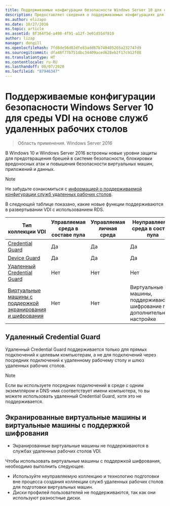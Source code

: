 ```yaml
---
title: Поддерживаемые конфигурации безопасности Windows Server 10 для среды VDI на основе служб удаленных рабочих столов
description: Предоставляет сведения о поддерживаемых конфигурациях для среды VDI на основе Windows 10 с использованием RDS в Windows Server 2016.
ms.author: elizapo
ms.date: 10/27/2016
ms.topic: article
ms.assetid: 8f164f5d-a498-4f91-a12f-3e01d554f810
author: lizap
manager: dongill
ms.openlocfilehash: 7fd8de56d02dfe83add67b740405265a232747d9
ms.sourcegitcommit: dfa48f77b751dbc34409aced628eb2f17c912f08
ms.translationtype: HT
ms.contentlocale: ru-RU
ms.lasthandoff: 08/07/2020
ms.locfileid: "87946347"
---
```

# <a name="supported-windows-10-security-configurations-for-remote-desktop-services-vdi"></a>Поддерживаемые конфигурации безопасности Windows Server 10 для среды VDI на основе служб удаленных рабочих столов

> Область применения. Windows Server 2016

В Windows 10 и Windows Server 2016 встроены новые уровни защиты для предотвращения брешей в системе безопасности, блокировки вредоносных атак и повышения безопасности виртуальных машин, приложений и данных.

> [!NOTE]
> Не забудьте ознакомиться с [информацией о поддерживаемой конфигурации служб удаленных рабочих столов](rds-supported-config.md).

В следующей таблице показано, какие новые функции поддерживаются в развертывании VDI с использованием RDS.

|  Тип коллекции VDI               |  Управляемая среда в составе пула |  Управляемая личная среда |  Неуправляемая среда в составе пула                                     |  Неуправляемая личная среда                                    |
|-------------------------------------|------------------|--------------------|--------------------------------------------------------|--------------------------------------------------------|
| [Credential Guard](/windows/security/identity-protection/credential-guard/credential-guard)                    | Да              | Да                | Да                                                    | Да                                                    |
| [Device Guard](/windows/security/threat-protection/windows-defender-application-control/windows-defender-application-control-deployment-guide)                        | Да              | Да                | Да                                                    | Да                                                    |
| [Удаленный Credential Guard](/windows/security/identity-protection/remote-credential-guard)             | Нет               | Нет                 | Нет                                                     | Нет                                                     |
| [Виртуальные машины с поддержкой экранирования и шифрования](../../security/guarded-fabric-shielded-vm/guarded-fabric-and-shielded-vms.md) | Нет               | Нет                 | Виртуальные машины, поддерживающие шифрование при дополнительной настройке | Виртуальные машины, поддерживающие шифрование при дополнительной настройке |

## <a name="remote-credential-guard"></a>Удаленный Credential Guard

Удаленный Credential Guard поддерживается только для прямых подключений к целевым компьютерам, а не для подключений через посредник подключений к удаленному рабочему столу и шлюз удаленных рабочих столов.
> [!NOTE]
> Если вы используете посредник подключений в среде с одним экземпляром и DNS-имя соответствует имени компьютера, то вы можете использовать удаленный Credential Guard, хотя это не поддерживается.

## <a name="shielded-vms-and-encryption-supported-vms"></a>Экранированные виртуальные машины и виртуальные машины с поддержкой шифрования

- Экранированные виртуальные машины не поддерживаются в службах удаленных рабочих столов VDI.

Чтобы использовать виртуальные машины с поддержкой шифрования, необходимо выполнить следующее.
- Используйте неуправляемую коллекцию и технологию подготовки вне процесса создания коллекции служб удаленных рабочих столов для подготовки виртуальных машин.
- Диски профилей пользователей не поддерживаются, так как они используют разностные диски.
